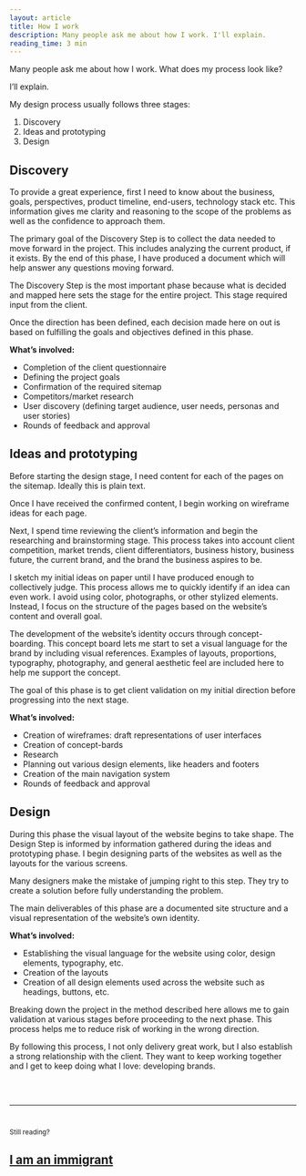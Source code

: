 ```yaml
---
layout: article
title: How I work
description: Many people ask me about how I work. I'll explain.
reading_time: 3 min
---
```


Many people ask me about how I work. What does my process look like?

I’ll explain.

My design process usually follows three stages:

1. Discovery
2. Ideas and prototyping
3. Design

## Discovery
To provide a great experience, first I need to know about the business, goals, perspectives, product timeline, end-users, technology stack etc. This information gives me clarity and reasoning to the scope of the problems as well as the confidence to approach them. 

The primary goal of the Discovery Step is to collect the data needed to move forward in the project. This includes analyzing the current product, if it exists. By the end of this phase, I have produced a document which will help answer any questions moving forward. 

The Discovery Step is the most important phase because what is decided and mapped here sets the stage for the entire project. This stage required input from the client. 

Once the direction has been defined, each decision made here on out is based on fulfilling the goals and objectives defined in this phase. 


**What’s involved:**

- Completion of the client questionnaire
- Defining the project goals
- Confirmation of the required sitemap
- Competitors/market research 
- User discovery (defining target audience, user needs, personas and user stories)
- Rounds of feedback and approval

## Ideas and prototyping
Before starting the design stage, I need content for each of the pages on the sitemap. Ideally this is plain text. 

Once I have received the confirmed content, I begin working on wireframe ideas for each page. 

Next, I spend time reviewing the client’s information and begin the researching and brainstorming stage. This process takes into account client competition, market trends, client differentiators, business history, business future, the current brand, and the brand the business aspires to be. 

I sketch my initial ideas on paper until I have produced enough to collectively judge. This process allows me to quickly identify if an idea can even work. I avoid using color, photographs, or other stylized elements. Instead, I focus on the structure of the pages based on the website’s content and overall goal.

The development of the website’s identity occurs through concept-boarding. This concept board lets me start to set a visual language for the brand by including visual references. Examples of layouts, proportions, typography, photography, and general aesthetic feel are included here to help me support the concept. 

The goal of this phase is to get client validation on my initial direction before progressing into the next stage. 

**What’s involved:**

- Creation of wireframes: draft representations of user interfaces 
- Creation of concept-bards
- Research
- Planning out various design elements, like headers and footers
- Creation of the main navigation system
- Rounds of feedback and approval


## Design
During this phase the visual layout of the website begins to take shape. The Design Step is informed by information gathered during the ideas and prototyping phase. I begin designing parts of the websites as well as the layouts for the various screens. 

Many designers make the mistake of jumping right to this step. They try to create a solution before fully understanding the problem.

The main deliverables of this phase are a documented site structure and a visual representation of the website’s own identity. 

**What’s involved:**

- Establishing the visual language for the website using color, design elements, typography, etc.
- Creation of the layouts
- Creation of all design elements used across the website such as headings, buttons, etc. 

Breaking down the project in the method described here allows me to gain validation at various stages before proceeding to the next phase. This process helps me to reduce risk of working in the wrong direction. 

By following this process, I not only delivery great work, but I also establish a strong relationship with the client. They want to keep working together and I get to keep doing what I love: developing brands. 

<hr style="margin-top: 60px; margin-bottom: 40px;">
<small>Still reading?</small>
<h2><a href="/writing/i-am-immigrant/">I am an immigrant</a></h2>